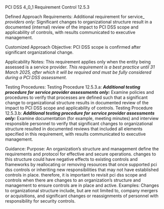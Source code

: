 PCI DSS 4_0_1 Requirement Control 12.5.3

Defined Approach Requirements:
Additional requirement for service_ _providers only:_ Significant changes to organizational structure result in a documented (internal) review of the impact to PCI DSS scope and applicability of controls, with results communicated to executive management.

Customized Approach Objective:
PCI DSS scope is confirmed after significant organizational change.

Applicability Notes:
This requirement applies only when the entity being assessed is a service provider. _This requirement is a best practice until 31 March_ _2025, after which it will be required and must be_ _fully considered during a PCI DSS assessment._

Testing Procedures:
Testing Procedure 12.5.3.a: **_Additional testing procedure for_** **_service provider assessments only:_** Examine policies and procedures to verify that processes are defined such that a significant change to organizational structure results in documented review of the impact to PCI DSS scope and applicability of controls.
Testing Procedure 12.5.3.b: **_Additional testing procedure for_** **_service provider assessments only:_** Examine documentation (for example, meeting minutes) and interview responsible personnel to verify that significant changes to organizational structure resulted in documented reviews that included all elements specified in this requirement, with results communicated to executive management.

Guidance:
Purpose: An organization’s structure and management define the requirements and protocol for effective and secure operations. changes to this structure could have negative effects to existing controls and frameworks by reallocating or removing resources that once supported pci dss controls or inheriting new responsibilities that may not have established controls in place. therefore, it is important to revisit pci dss scope and controls when there are changes to an organization’s structure and management to ensure controls are in place and active. Examples: Changes to organizational structure include, but are not limited to, company mergers or acquisitions, and significant changes or reassignments of personnel with responsibility for security controls.